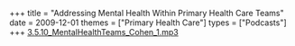 +++
title = "Addressing Mental Health Within Primary Health Care Teams"
date = 2009-12-01
themes = ["Primary Health Care"]
types = ["Podcasts"]
+++
[3.5.10\_MentalHealthTeams\_Cohen\_1.mp3](/files/3.5.10_MentalHealthTeams_Cohen_1.mp3)
